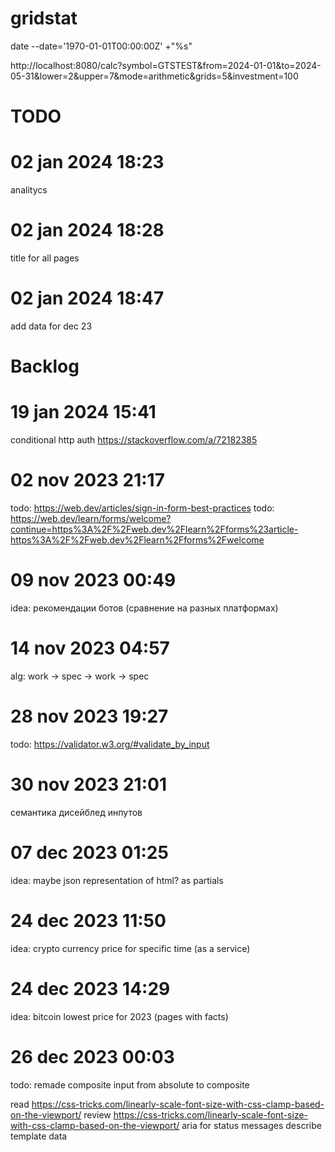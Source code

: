 # gridstat
date --date='1970-01-01T00:00:00Z' +"%s"

http://localhost:8080/calc?symbol=GTSTEST&from=2024-01-01&to=2024-05-31&lower=2&upper=7&mode=arithmetic&grids=5&investment=100

# TODO

# 02 jan 2024 18:23
analitycs

# 02 jan 2024 18:28
title for all pages

# 02 jan 2024 18:47
add data for dec 23




# Backlog

# 19 jan 2024 15:41
conditional http auth
https://stackoverflow.com/a/72182385

# 02 nov 2023 21:17
todo: https://web.dev/articles/sign-in-form-best-practices
todo: https://web.dev/learn/forms/welcome?continue=https%3A%2F%2Fweb.dev%2Flearn%2Fforms%23article-https%3A%2F%2Fweb.dev%2Flearn%2Fforms%2Fwelcome

# 09 nov 2023 00:49
idea: рекомендации ботов (сравнение на разных платформах)

# 14 nov 2023 04:57
alg: work -> spec -> work -> spec

# 28 nov 2023 19:27
todo: https://validator.w3.org/#validate_by_input

# 30 nov 2023 21:01
семантика дисейблед инпутов

# 07 dec 2023 01:25
idea: maybe json representation of html? as partials

# 24 dec 2023 11:50
idea: crypto currency price for specific time (as a service)

# 24 dec 2023 14:29
idea: bitcoin lowest price for 2023 (pages with facts)

# 26 dec 2023 00:03
todo: remade composite input from absolute to composite


read https://css-tricks.com/linearly-scale-font-size-with-css-clamp-based-on-the-viewport/
review https://css-tricks.com/linearly-scale-font-size-with-css-clamp-based-on-the-viewport/
aria for status messages
describe template data



